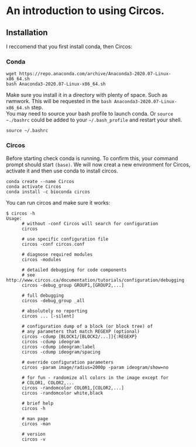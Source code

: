 # An introduction to using Circos.

## Installation

I reccomend that you first install conda, then Circos:

### Conda
```
wget https://repo.anaconda.com/archive/Anaconda3-2020.07-Linux-x86_64.sh
bash Anaconda3-2020.07-Linux-x86_64.sh 
```
Make sure you install it in a directory with plenty of space. Such as rwmwork. This will be requested in the `bash Anaconda3-2020.07-Linux-x86_64.sh` step.\
You may need to source your bash profile to launch conda. Or `source ~./bashrc` could be added to your `~/.bash_profile` and restart your shell.

```
source ~/.bashrc 
```

### Circos

Before starting check conda is running. To confirm this, your command prompt should start `(base)`.
We will now creat a new environment for Circos, activate it and then use conda to install circos.

```
conda create --name Circos
conda activate Circos
conda install -c bioconda circos
```


You can run circos and make sure it works:
```
$ circos -h
Usage:
      # without -conf Circos will search for configuration
      circos

      # use specific configuration file
      circos -conf circos.conf

      # diagnose required modules
      circos -modules

      # detailed debugging for code components
      # see http://www.circos.ca/documentation/tutorials/configuration/debugging
      circos -debug_group GROUP1,[GROUP2,...]

      # full debugging
      circos -debug_group _all

      # absolutely no reporting
      circos ... [-silent]

      # configuration dump of a block (or block tree) of
      # any parameters that match REGEXP (optional)
      circos -cdump [BLOCK1/[BLOCK2/...]]{:REGEXP}
      circos -cdump ideogram
      circos -cdump ideogram:label
      circos -cdump ideogram/spacing

      # override configuration parameters
      circos -param image/radius=2000p -param ideogram/show=no

      # for fun - randomize all colors in the image except for
      # COLOR1, COLOR2,...
      circos -randomcolor COLOR1,[COLOR2,...]
      circos -randomcolor white,black

      # brief help
      circos -h

      # man page
      circos -man

      # version
      circos -v
```

